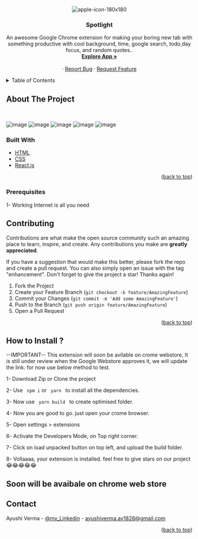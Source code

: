 
<div id="top"></div>
<!--
*** Thanks for checking out my Project. If you have a suggestion
*** that would make this better, please fork the repo and create a pull request
*** or simply open an issue with the tag "enhancement".
*** Don't forget to give the project a star!
*** Thanks again! Now go create something AMAZING! :D
-->

<!-- PROJECT LOGO -->
<br />
<div align="center">
  
![apple-icon-180x180](https://user-images.githubusercontent.com/50084909/169476707-3cbddd56-426d-423c-8f2e-6cdf6a369c3f.png)

  <h3 align="center">Spotlight</h3>

  <p align="center">
    An awesome Google Chrome extension for making your boring new tab with something productive with cool background, time, google search, todo,day focus, and random quotes..
    <br />
    <a href="https://spotlight-beta.netlify.app/"><strong> Explore App »</strong></a>
    <br />
    <br />
    ·
    <a href="https://github.com/Ayushi20-19/spotlight/issues">Report Bug</a>
    ·
    <a href="https://github.com/Ayushi20-19/spotlight/pulls">Request Feature</a>
  </p>
</div>



<!-- TABLE OF CONTENTS -->
<details>
  <summary>Table of Contents</summary>
  <ol>
    <li>Google Serach</li>
    <li>Cool nature background</li>
    <li>Add Todo Feature </li>
    <li>Delete Todo</li>
    <li>Detlete all todo if done for a dya</li>
    <li>Day Focus</li>
    <li>Weather Display of desired place</li>
    <li>Random Quotes</li>
    <li>Simple UI</li>
  </ol>
</details>



<!-- ABOUT THE PROJECT -->
## About The Project





<br/>

![image](https://user-images.githubusercontent.com/50084909/169477920-d7742f11-c28b-440e-90cd-ae7d99762d87.png)
![image](https://user-images.githubusercontent.com/50084909/169478034-c86fbea1-a34e-462f-b8f2-537a4321521b.png)
![image](https://user-images.githubusercontent.com/50084909/169478192-a92380df-aeec-48d1-99d3-968fb087118c.png)
![image](https://user-images.githubusercontent.com/50084909/169478272-24030985-d765-452d-81c2-4e22d0c68ab4.png)
![image](https://user-images.githubusercontent.com/50084909/169478609-bc3f8ab6-85ec-40d3-9e49-4b54550401a7.png)

### Built With


* [HTML](https://www.w3schools.com/html/)
* [CSS](https://www.w3schools.com/css/)
* [React.js](https://reactjs.org/)

<p align="right">(<a href="#top">back to top</a>)</p>


### Prerequisites

1- Working Internet is all you need

<!-- ROADMAP -->

## Contributing

Contributions are what make the open source community such an amazing place to learn, inspire, and create. Any contributions you make are **greatly appreciated**.

If you have a suggestion that would make this better, please fork the repo and create a pull request. You can also simply open an issue with the tag "enhancement".
Don't forget to give the project a star! Thanks again!

1. Fork the Project
2. Create your Feature Branch (`git checkout -b feature/AmazingFeature`)
3. Commit your Changes (`git commit -m 'Add some AmazingFeature'`)
4. Push to the Branch (`git push origin feature/AmazingFeature`)
5. Open a Pull Request

<p align="right">(<a href="#top">back to top</a>)</p>




<!-- HOW TO INSTALL-->

## How to Install ?

--IMPORTANT-- This extension will soon be avilable on crome webstore, It is still under review when the Google Webstore approves it, we will update the link.
for now use below method to test.

1- Download Zip or Clone the project

2- Use <code> npm i</code> or <code> yarn </code> to install all the dependencies.

3- Now use <code> yarn build </code> to create optimised folder.

4- Now you are good to go. just open your crome browser.

5- Open settings > extensions

6- Activate the Developers Mode, on Top right corner.

7- Click on load unpacked button on top left, and upload the build folder.

8- Vollaaaa, your extension is installed. feel free to give stars on our project 😂😂😂😂😂

<h2>Soon will be avaibale on chrome web store</h2>

<!-- CONTACT -->
## Contact


Ayushi Verma - [@my_Linkedin](https://www.linkedin.com/in/ayushi20-19/) - ayushiverma.av1828@gmail.com
<p align="right">(<a href="#top">back to top</a>)</p>


